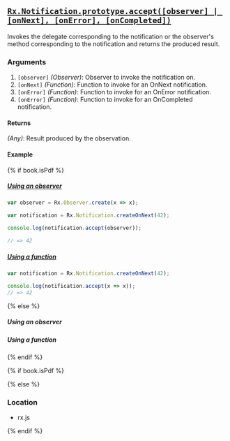 ## [`Rx.Notification.prototype.accept([observer] | [onNext], [onError], [onCompleted])`](https://github.com/Reactive-Extensions/RxJS/blob/master/src/core/notification.js#L23)

Invokes the delegate corresponding to the notification or the observer's method corresponding to the notification and returns the produced result.

### Arguments
1. `[observer]` *(Observer)*: Observer to invoke the notification on.
1. `[onNext]` *(Function)*: Function to invoke for an OnNext notification.
2. `[onError]` *(Function)*: Function to invoke for an OnError notification.
2. `[onError]` *(Function)*: Function to invoke for an OnCompleted notification.

#### Returns
*(Any)*: Result produced by the observation.

#### Example

{% if book.isPdf %}

##### [Using an observer](http://jsbin.com/bazah/2/edit?js,console)

```js
var observer = Rx.Observer.create(x => x);

var notification = Rx.Notification.createOnNext(42);

console.log(notification.accept(observer));

// => 42
```


##### [Using a function](http://jsbin.com/tuqiye/3/edit?js,console)

```js
var notification = Rx.Notification.createOnNext(42);

console.log(notification.accept(x => x));
// => 42
```

{% else %}

##### Using an observer

[](http://jsbin.com/bazah/2/embed?js,console)


##### Using a function

[](http://jsbin.com/tuqiye/3/embed?js,console)

{% endif %}

{% if book.isPdf %}



{% else %}

### Location

- rx.js

{% endif %}
